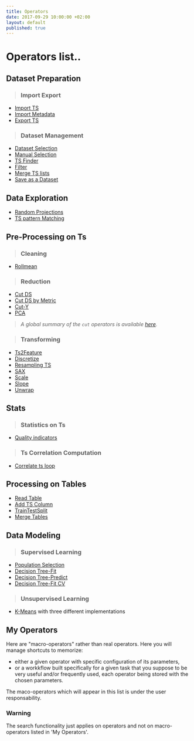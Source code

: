 ```yaml
---
title: Operators
date: 2017-09-29 10:00:00 +02:00
layout: default
published: true
---
```


Operators list..
=========

## Dataset Preparation

> ### Import Export
- [Import TS](/doc/operators/importTs.html)
- [Import Metadata](/doc/operators/importMetadata.html)
- [Export TS](/doc/operators/exportTS.html)

> ### Dataset Management
- [Dataset Selection](/doc/operators/datasetSelection.html)
- [Manual Selection](/doc/operators/manualSelection.html)
- [TS Finder](/doc/operators/tsFinder.html)
- [Filter](/doc/operators/filter.html)
- [Merge TS lists](/doc/operators/mergeTsLists.html)
- [Save as a Dataset](/doc/operators/saveAsDataset.html)


## Data Exploration
>
- [Random Projections](/doc/operators/randomProjections.html)
- [TS pattern Matching](/doc/operators/tsPatternMatching.html)


## Pre-Processing on Ts
> ### Cleaning
- [Rollmean](/doc/operators/rollmean.html)

> ### Reduction
- [Cut DS](/doc/operators/cutDs.html)
- [Cut DS by Metric](/doc/operators/cutByMetric.html)
- [Cut-Y](/doc/operators/cutY.html)
- [PCA](/doc/operators/pca.html)

>*A global summary of the `cut` operators is available [here](/doc/operators/cutTs.html).*



> ### Transforming
- [Ts2Feature](/doc/operators/ts2Feature.html)
- [Discretize](/doc/operators/discretize.html)
- [Resampling TS](/doc/operators/resample.html)
- [SAX](/doc/operators/sax.html)
- [Scale](/doc/operators/scale.html)
- [Slope](/doc/operators/slope.html)
- [Unwrap](/doc/operators/unwrap.html)

## Stats
> ### Statistics on Ts
- [Quality indicators](/doc/operators/qualityIndicators.html)

> ### Ts Correlation Computation
- [Correlate ts loop](/doc/operators/correlateTsLoop.html)

## Processing on Tables
>
- [Read Table](/doc/operators/readTable.html)
- [Add TS Column](/doc/operators/addTsColumn.html)
- [TrainTestSplit](/doc/operators/trainTestSplit.html)
- [Merge Tables](/doc/operators/mergeTables.html)

## Data Modeling
> ### Supervised Learning
- [Population Selection](/doc/operators/populationSelection.html)
- [Decision Tree-Fit](/doc/operators/decisionTreeFit.html)
- [Decision Tree-Predict](/doc/operators/decisionTreePredict.html)
- [Decision Tree-Fit CV](/doc/operators/decisionTreeFitCV.html)
<!--[RHM](/doc/operators/rhm.html) -->

> ### Unsupervised Learning
- [K-Means](/doc/operators/kmeans.html) with three different implementations

<!--## Developers
- Output Builder -->

## My Operators
Here are "macro-operators" rather than real operators. Here you will manage shortcuts to memorize:

- either a given operator with specific configuration of its parameters,
- or a  workkflow built specifically for a given task that you suppose to be very useful and/or frequently used, each operator being stored with the chosen parameters.

The maco-operators which will appear in this list is under the user responsability.

### Warning

The search functionality just applies on operators and not on macro-operators listed in 'My Operators'.
